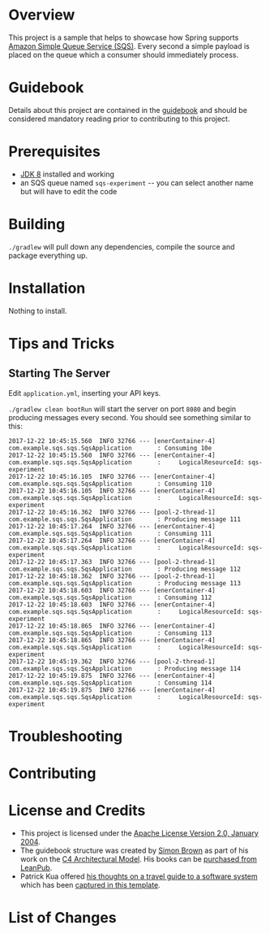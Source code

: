 # Overview
This project is a sample that helps to showcase how Spring supports [Amazon Simple Queue Service (SQS)](https://aws.amazon.com/sqs/).  Every second a simple payload is placed on the queue which a consumer should immediately process.

# Guidebook
Details about this project are contained in the [guidebook](guidebook/guidebook.md)
and should be considered mandatory reading prior to contributing to this project.

# Prerequisites
* [JDK 8](http://zulu.org/) installed and working
* an SQS queue named `sqs-experiment` -- you can select another name but will have to edit the code

# Building
`./gradlew` will pull down any dependencies, compile the source and package everything up.

# Installation
Nothing to install.

# Tips and Tricks
## Starting The Server
Edit `application.yml`, inserting your API keys.

`./gradlew clean bootRun` will start the server on port `8080` and begin producing messages every second. You should see something similar to this:

```
2017-12-22 10:45:15.560  INFO 32766 --- [enerContainer-4] com.example.sqs.sqs.SqsApplication       : Consuming 10e
2017-12-22 10:45:15.560  INFO 32766 --- [enerContainer-4] com.example.sqs.sqs.SqsApplication       :     LogicalResourceId: sqs-experiment
2017-12-22 10:45:16.105  INFO 32766 --- [enerContainer-4] com.example.sqs.sqs.SqsApplication       : Consuming 110
2017-12-22 10:45:16.105  INFO 32766 --- [enerContainer-4] com.example.sqs.sqs.SqsApplication       :     LogicalResourceId: sqs-experiment
2017-12-22 10:45:16.362  INFO 32766 --- [pool-2-thread-1] com.example.sqs.sqs.SqsApplication       : Producing message 111
2017-12-22 10:45:17.264  INFO 32766 --- [enerContainer-4] com.example.sqs.sqs.SqsApplication       : Consuming 111
2017-12-22 10:45:17.264  INFO 32766 --- [enerContainer-4] com.example.sqs.sqs.SqsApplication       :     LogicalResourceId: sqs-experiment
2017-12-22 10:45:17.363  INFO 32766 --- [pool-2-thread-1] com.example.sqs.sqs.SqsApplication       : Producing message 112
2017-12-22 10:45:18.362  INFO 32766 --- [pool-2-thread-1] com.example.sqs.sqs.SqsApplication       : Producing message 113
2017-12-22 10:45:18.603  INFO 32766 --- [enerContainer-4] com.example.sqs.sqs.SqsApplication       : Consuming 112
2017-12-22 10:45:18.603  INFO 32766 --- [enerContainer-4] com.example.sqs.sqs.SqsApplication       :     LogicalResourceId: sqs-experiment
2017-12-22 10:45:18.865  INFO 32766 --- [enerContainer-4] com.example.sqs.sqs.SqsApplication       : Consuming 113
2017-12-22 10:45:18.865  INFO 32766 --- [enerContainer-4] com.example.sqs.sqs.SqsApplication       :     LogicalResourceId: sqs-experiment
2017-12-22 10:45:19.362  INFO 32766 --- [pool-2-thread-1] com.example.sqs.sqs.SqsApplication       : Producing message 114
2017-12-22 10:45:19.875  INFO 32766 --- [enerContainer-4] com.example.sqs.sqs.SqsApplication       : Consuming 114
2017-12-22 10:45:19.875  INFO 32766 --- [enerContainer-4] com.example.sqs.sqs.SqsApplication       :     LogicalResourceId: sqs-experiment
```


# Troubleshooting

# Contributing

# License and Credits
* This project is licensed under the [Apache License Version 2.0, January 2004](http://www.apache.org/licenses/).
* The guidebook structure was created by [Simon Brown](http://simonbrown.je/) as part of his work on the [C4 Architectural Model](https://c4model.com/).  His books can be [purchased from LeanPub](https://leanpub.com/b/software-architecture).
* Patrick Kua offered [his thoughts on a travel guide to a software system](https://www.safaribooksonline.com/library/view/oreilly-software-architecture/9781491985274/video315451.html) which has been [captured in this template](travel-guide/travel-guide.md).

# List of Changes
